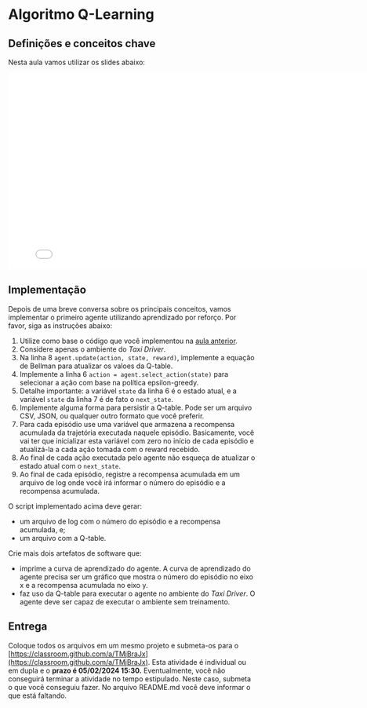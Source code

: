 # Algoritmo Q-Learning

## Definições e conceitos chave    

Nesta aula vamos utilizar os slides abaixo:

<embed src="q_learning.pdf" type="application/pdf" width="800" height="400">

## Implementação

Depois de uma breve conversa sobre os principais conceitos, vamos implementar o primeiro agente utilizando aprendizado por reforço. Por favor, siga as instruções abaixo:

1. Utilize como base o código que você implementou na [aula anterior](../04_toolings_envs/index.md).
1. Considere apenas o ambiente do *Taxi Driver*.
1. Na linha 8 `agent.update(action, state, reward)`, implemente a equação de Bellman para atualizar os valoes da Q-table. 
1. Implemente a linha 6 `action = agent.select_action(state)` para selecionar a ação com base na política epsilon-greedy.
1. Detalhe importante: a variável `state` da linha 6 é o estado atual, e a variável `state` da linha 7 é  de fato o `next_state`. 
1. Implemente alguma forma para persistir a Q-table. Pode ser um arquivo CSV, JSON, ou qualquer outro formato que você preferir.
1. Para cada episódio use uma variável que armazena a recompensa acumulada da trajetória executada naquele episódio. Basicamente, você vai ter que inicializar esta variável com zero no início de cada episódio e atualizá-la a cada ação tomada com o reward recebido. 
1. Ao final de cada ação executada pelo agente não esqueça de atualizar o estado atual com o `next_state`. 
1. Ao final de cada episódio, registre a recompensa acumulada em um arquivo de log onde você irá informar o número do episódio e a recompensa acumulada.

O script implementado acima deve gerar:

* um arquivo de log com o número do episódio e a recompensa acumulada, e;
* um arquivo com a Q-table.

Crie mais dois artefatos de software que: 

* imprime a curva de aprendizado do agente. A curva de aprendizado do agente precisa ser um gráfico que mostra o número do episódio no eixo x e a recompensa acumulada no eixo y.
* faz uso da Q-table para executar o agente no ambiente do *Taxi Driver*. O agente deve ser capaz de executar o ambiente sem treinamento.

## Entrega

Coloque todos os arquivos em um mesmo projeto e submeta-os para o [https://classroom.github.com/a/TMjBraJx](https://classroom.github.com/a/TMjBraJx). Esta atividade é individual ou em dupla e o **prazo é 05/02/2024 15:30.** Eventualmente, você não conseguirá terminar a atividade no tempo estipulado. Neste caso, submeta o que você conseguiu fazer. No arquivo README.md você deve informar o que está faltando. 